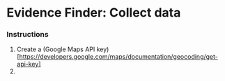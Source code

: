 # Evidence Finder: Collect data

### Instructions
1. Create a (Google Maps API key)[https://developers.google.com/maps/documentation/geocoding/get-api-key]
2.
